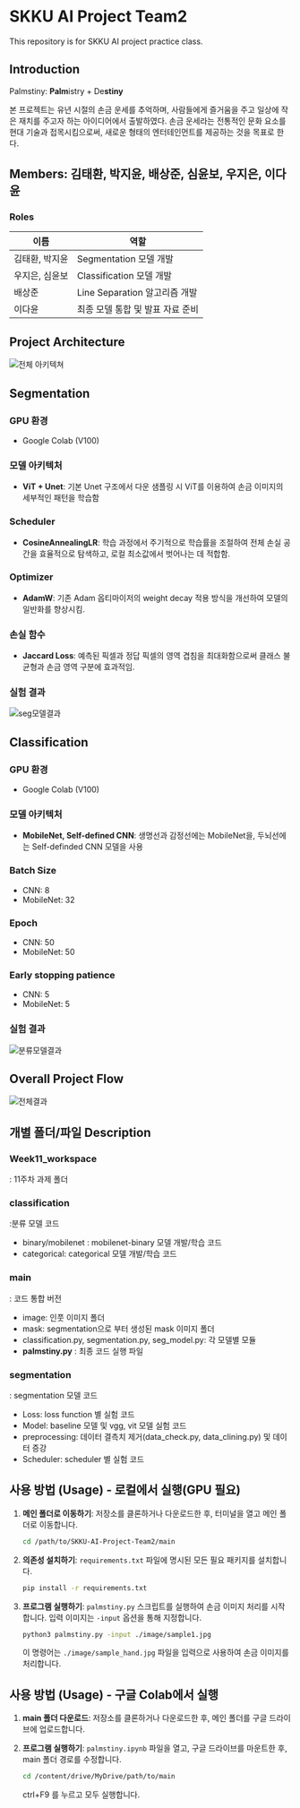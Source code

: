 # SKKU AI Project Team2

This repository is for SKKU AI project practice class. 

## Introduction
Palmstiny: **Palm**istry + De**stiny**

본 프로젝트는 유년 시절의 손금 운세를 추억하며, 사람들에게 즐거움을 주고 일상에 작은 재치를 주고자 하는 아이디어에서 출발하였다.
손금 운세라는 전통적인 문화 요소를 현대 기술과 접목시킴으로써, 새로운 형태의 엔터테인먼트를 제공하는 것을 목표로 한다.

## Members: 김태환, 박지윤, 배상준, 심윤보, 우지은, 이다윤
### Roles
| 이름           | 역할                                   |
| -------------- | -------------------------------------- |
| 김태환, 박지윤 | Segmentation 모델 개발                 |
| 우지은, 심윤보 | Classification 모델 개발               |
| 배상준         | Line Separation 알고리즘 개발          |
| 이다윤         | 최종 모델 통합 및 발표 자료 준비       |

## Project Architecture
![전체 아키텍쳐](img/architecture.png)

## Segmentation
### GPU 환경
- Google Colab (V100)

### 모델 아키텍처
- **ViT + Unet**: 기본 Unet 구조에서 다운 샘플링 시 ViT를 이용하여 손금 이미지의 세부적인 패턴을 학습함

### Scheduler
- **CosineAnnealingLR**: 학습 과정에서 주기적으로 학습률을 조절하여 전체 손실 공간을 효율적으로 탐색하고, 로컬 최소값에서 벗어나는 데 적합함.

### Optimizer
- **AdamW**: 기존 Adam 옵티마이저의 weight decay 적용 방식을 개선하여 모델의 일반화를 향상시킴.

### 손실 함수
- **Jaccard Loss**: 예측된 픽셀과 정답 픽셀의 영역 겹침을 최대화함으로써 클래스 불균형과 손금 영역 구분에 효과적임.

### 실험 결과
![seg모델결과](img/seg_result.png)


## Classification
### GPU 환경
- Google Colab (V100)

### 모델 아키텍처
- **MobileNet, Self-defined CNN**: 생명선과 감정선에는 MobileNet을, 두뇌선에는 Self-definded CNN 모델을 사용

### Batch Size
- CNN: 8
- MobileNet: 32

### Epoch
- CNN: 50
- MobileNet: 50

### Early stopping patience
- CNN: 5
- MobileNet: 5

### 실험 결과
![분류모델결과](img/cls_result.png)

## Overall Project Flow
![전체결과](img/overall_result.png)

## 개별 폴더/파일 Description
### Week11_workspace
: 11주차 과제 폴더

### classification
:분류 모델 코드
- binary/mobilenet : mobilenet-binary 모델 개발/학습 코드
- categorical: categorical 모델 개발/학습 코드

### main
: 코드 통합 버전
- image: 인풋 이미지 폴더
- mask: segmentation으로 부터 생성된 mask 이미지 폴더
- classification.py, segmentation.py, seg_model.py: 각 모델별 모듈
- **palmstiny.py** : 최종 코드 실행 파일

### segmentation
: segmentation 모델 코드
- Loss: loss function 별 실험 코드
- Model: baseline 모델 및 vgg, vit 모델 실험 코드
- preprocessing: 데이터 결측치 제거(data_check.py, data_clining.py) 및 데이터 증강
- Scheduler: scheduler 별 실험 코드


## 사용 방법 (Usage) - 로컬에서 실행(GPU 필요)

1. **메인 폴더로 이동하기**:
   저장소를 클론하거나 다운로드한 후, 터미널을 열고 메인 폴더로 이동합니다.

   ```bash
   cd /path/to/SKKU-AI-Project-Team2/main
   ```

2. **의존성 설치하기**:
   `requirements.txt` 파일에 명시된 모든 필요 패키지를 설치합니다.

   ```bash
   pip install -r requirements.txt
   ```

3. **프로그램 실행하기**:
   `palmstiny.py` 스크립트를 실행하여 손금 이미지 처리를 시작합니다. 입력 이미지는 `-input` 옵션을 통해 지정합니다.

   ```bash
   python3 palmstiny.py -input ./image/sample1.jpg
   ```

   이 명령어는 `./image/sample_hand.jpg` 파일을 입력으로 사용하여 손금 이미지를 처리합니다.

## 사용 방법 (Usage) - 구글 Colab에서 실행

1. **main 폴더 다운로드**:
   저장소를 클론하거나 다운로드한 후, 메인 폴더를 구글 드라이브에 업로드합니다.


2. **프로그램 실행하기**:
   `palmstiny.ipynb` 파일을 열고, 구글 드라이브를 마운트한 후, main 폴더 경로를 수정합니다.

   ```bash
   cd /content/drive/MyDrive/path/to/main
   ```
   ctrl+F9 를 누르고 모두 실행합니다.
